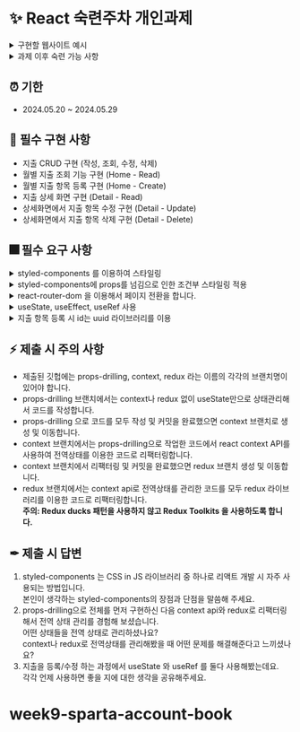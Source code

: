 # ✨ React 숙련주차 개인과제

<details>
  <summary>구현할 웹사이트 예시</summary>
  <br/>
  <ul>
    <li>홈 화면</li>
    <br/>
    <img width="800" alt="홈화면" src="https://github.com/butterbeetle/sparta-account-book/assets/50831567/fb8b9e29-a6c5-4a22-a2fd-e0528899b25a"> 
    <br/>
    <br/>
    <li>상세 화면</li>
    <br/>
    <img width="800" alt="상세화면" src="https://github.com/butterbeetle/sparta-account-book/assets/50831567/a81a26b8-9536-4daa-81e2-1397410ac064">
    <br/>
  </ul>
</details>
<details>
  <summary>과제 이후 숙련 가능 사항</summary>
  <div>
    <ul>
      <li>react-router-dom 을 활용한 페이지 이동처리</li>
      <li>styled-component 를 이용한 스타일링 적용</li>
      <li>context api 를 이용한 전역 상태 관리</li>
      <li>redux 를 이용한 전역 상태 관리</li>
    </ul>
  </div>
</details>

## ⏰ 기한
- 2024.05.20 ~ 2024.05.29

## 🎇 필수 구현 사항
- 지출 CRUD 구현 (작성, 조회, 수정, 삭제)
- 월별 지출 조회 기능 구현 (Home - Read)
- 월별 지출 항목 등록 구현 (Home - Create)
- 지출 상세 화면 구현 (Detail - Read)
- 상세화면에서 지출 항목 수정 구현 (Detail - Update)
- 상세화면에서 지출 항목 삭제 구현 (Detail - Delete)

## 🎆 필수 요구 사항

<details>
  <summary>styled-components 를 이용하여 스타일링</summary>
  <div>
    <ul>
      <li>인라인 스타일링이나 일반 css 파일을 이용한 스타일링 방식 지양 (이번 과제 한정)</li>
      <li>모든 태그를 styled-components 화 할 필요는 없으나 스타일링이 들어가는 경우는 styled-components 화 할 것</li>
    </ul>
</details>
    
<details>
  <summary>styled-components에 props를 넘김으로 인한 조건부 스타일링 적용</summary>
  <div>
    <ul>
      <li>월 선택 탭에 적용해 보세요</li>
    </ul>
</details>
    
<details>
  <summary>react-router-dom 을 이용해서 페이지 전환을 합니다.</summary>
  <div>
    <ul>
      <li>지출을 수정하기 위한 페이지 이동 시에 사용해주세요.</li>
    </ul>
</details>
    
<details>
  <summary>useState, useEffect, useRef 사용</summary>
  <div>
    <ul>
      <li>과제 안내 순서에 각각 어디에서 사용되면 좋을지 가이드를 드렸습니다. 해당 부분에서 위의 기능들을 각각 사용해주세요</li>
    </ul>
</details>
    
<details>
  <summary>지출 항목 등록 시 id는 uuid 라이브러리를 이용 </summary>
  <div>
    <ul>
      <li>(npm i uuid) or (yarn add uuid)</li>
    </ul>
</details>

## ⚡ 제출 시 주의 사항
- 제출된 깃헙에는 props-drilling, context, redux 라는 이름의 각각의 브랜치명이 있어야 합니다.
- props-drilling 브랜치에서는 context나 redux 없이 useState만으로 상태관리해서 코드를 작성합니다.
- props-drilling 으로 코드를 모두 작성 및 커밋을 완료했으면 context 브랜치로 생성 및 이동합니다.
- context 브랜치에서는 props-drilling으로 작업한 코드에서 react context API를 사용하여 전역상태를 이용한 코드로 리팩터링합니다.
- context 브랜치에서 리팩터링 및 커밋을 완료했으면 redux 브랜치 생성 및 이동합니다.
- redux 브랜치에서는 context api로 전역상태를 관리한 코드를 모두 redux 라이브러리를 이용한 코드로 리팩터링합니다.<br/>
  **주의: Redux ducks 패턴을 사용하지 않고 Redux Toolkits 을 사용하도록 합니다.**

## ✒ 제출 시 답변
1. styled-components 는 CSS in JS 라이브러리 중 하나로 리액트 개발 시 자주 사용되는 방법입니다. <br/>본인이 생각하는 styled-components의 장점과 단점을 말씀해 주세요.
2. props-drilling으로 전체를 먼저 구현하신 다음 context api와 redux로 리팩터링해서 전역 상태 관리를 경험해 보셨습니다. <br/>어떤 상태들을 전역 상태로 관리하셨나요? <br/>context나 redux로 전역상태를 관리해봤을 때 어떤 문제를 해결해준다고 느끼셨나요?
3. 지출을 등록/수정 하는 과정에서 useState 와 useRef 를 둘다 사용해봤는데요. <br/>각각 언제 사용하면 좋을 지에 대한 생각을 공유해주세요.
# week9-sparta-account-book
